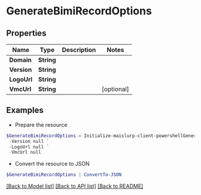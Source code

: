 # GenerateBimiRecordOptions
## Properties

Name | Type | Description | Notes
------------ | ------------- | ------------- | -------------
**Domain** | **String** |  | 
**Version** | **String** |  | 
**LogoUrl** | **String** |  | 
**VmcUrl** | **String** |  | [optional] 

## Examples

- Prepare the resource
```powershell
$GenerateBimiRecordOptions = Initialize-maislurp-client-powershellGenerateBimiRecordOptions  -Domain null `
 -Version null `
 -LogoUrl null `
 -VmcUrl null
```

- Convert the resource to JSON
```powershell
$GenerateBimiRecordOptions | ConvertTo-JSON
```

[[Back to Model list]](../README#documentation-for-models) [[Back to API list]](../README#documentation-for-api-endpoints) [[Back to README]](../README)

